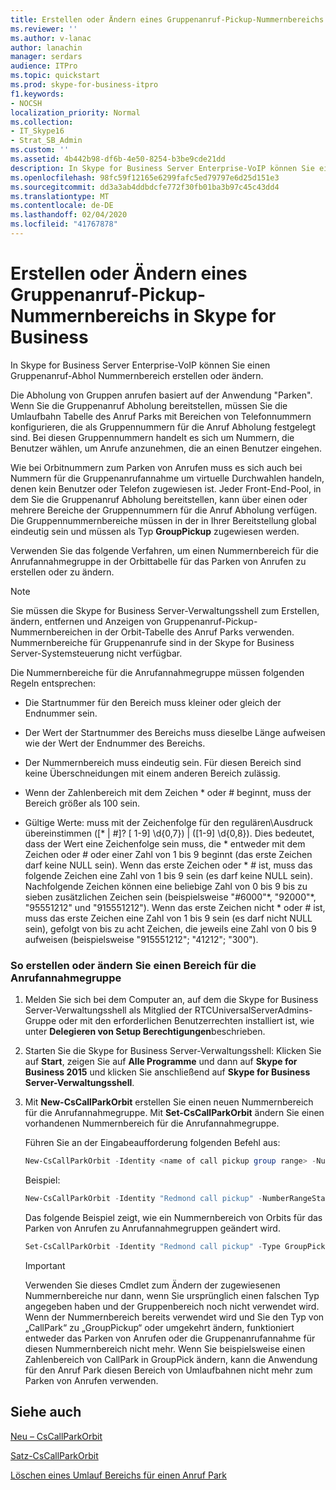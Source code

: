 ```yaml
---
title: Erstellen oder Ändern eines Gruppenanruf-Pickup-Nummernbereichs in Skype for Business
ms.reviewer: ''
ms.author: v-lanac
author: lanachin
manager: serdars
audience: ITPro
ms.topic: quickstart
ms.prod: skype-for-business-itpro
f1.keywords:
- NOCSH
localization_priority: Normal
ms.collection:
- IT_Skype16
- Strat_SB_Admin
ms.custom: ''
ms.assetid: 4b442b98-df6b-4e50-8254-b3be9cde21dd
description: In Skype for Business Server Enterprise-VoIP können Sie einen Gruppenanruf-Abhol Nummernbereich erstellen oder ändern.
ms.openlocfilehash: 98fc59f12165e6299fafc5ed79797e6d25d151e3
ms.sourcegitcommit: dd3a3ab4ddbdcfe772f30fb01ba3b97c45c43dd4
ms.translationtype: MT
ms.contentlocale: de-DE
ms.lasthandoff: 02/04/2020
ms.locfileid: "41767878"
---
```

# <a name="create-or-modify-a-group-call-pickup-number-range-in-skype-for-business"></a>Erstellen oder Ändern eines Gruppenanruf-Pickup-Nummernbereichs in Skype for Business

In Skype for Business Server Enterprise-VoIP können Sie einen Gruppenanruf-Abhol Nummernbereich erstellen oder ändern.

Die Abholung von Gruppen anrufen basiert auf der Anwendung "Parken". Wenn Sie die Gruppenanruf Abholung bereitstellen, müssen Sie die Umlaufbahn Tabelle des Anruf Parks mit Bereichen von Telefonnummern konfigurieren, die als Gruppennummern für die Anruf Abholung festgelegt sind. Bei diesen Gruppennummern handelt es sich um Nummern, die Benutzer wählen, um Anrufe anzunehmen, die an einen Benutzer eingehen.

Wie bei Orbitnummern zum Parken von Anrufen muss es sich auch bei Nummern für die Gruppenanrufannahme um virtuelle Durchwahlen handeln, denen kein Benutzer oder Telefon zugewiesen ist. Jeder Front-End-Pool, in dem Sie die Gruppenanruf Abholung bereitstellen, kann über einen oder mehrere Bereiche der Gruppennummern für die Anruf Abholung verfügen. Die Gruppennummernbereiche müssen in der in Ihrer Bereitstellung global eindeutig sein und müssen als Typ **GroupPickup** zugewiesen werden.

Verwenden Sie das folgende Verfahren, um einen Nummernbereich für die Anrufannahmegruppe in der Orbittabelle für das Parken von Anrufen zu erstellen oder zu ändern.

> [!NOTE]
> Sie müssen die Skype for Business Server-Verwaltungsshell zum Erstellen, ändern, entfernen und Anzeigen von Gruppenanruf-Pickup-Nummernbereichen in der Orbit-Tabelle des Anruf Parks verwenden. Nummernbereiche für Gruppenanrufe sind in der Skype for Business Server-Systemsteuerung nicht verfügbar.

Die Nummernbereiche für die Anrufannahmegruppe müssen folgenden Regeln entsprechen:

- Die Startnummer für den Bereich muss kleiner oder gleich der Endnummer sein.

- Der Wert der Startnummer des Bereichs muss dieselbe Länge aufweisen wie der Wert der Endnummer des Bereichs.

- Der Nummernbereich muss eindeutig sein. Für diesen Bereich sind keine Überschneidungen mit einem anderen Bereich zulässig.

- Wenn der Zahlenbereich mit dem Zeichen \* oder # beginnt, muss der Bereich größer als 100 sein.

- Gültige Werte: muss mit der Zeichenfolge für den regulären\\Ausdruck übereinstimmen ([* | #]? [ 1-9] \d{0,7}) | ([1-9] \d{0,8}). Dies bedeutet, dass der Wert eine Zeichenfolge sein muss, die \* entweder mit dem Zeichen oder # oder einer Zahl von 1 bis 9 beginnt (das erste Zeichen darf keine NULL sein). Wenn das erste Zeichen oder \* # ist, muss das folgende Zeichen eine Zahl von 1 bis 9 sein (es darf keine NULL sein). Nachfolgende Zeichen können eine beliebige Zahl von 0 bis 9 bis zu sieben zusätzlichen Zeichen sein (beispielsweise "#6000"\*, "92000"\*, "95551212" und "915551212"). Wenn das erste Zeichen nicht \* oder # ist, muss das erste Zeichen eine Zahl von 1 bis 9 sein (es darf nicht NULL sein), gefolgt von bis zu acht Zeichen, die jeweils eine Zahl von 0 bis 9 aufweisen (beispielsweise "915551212"; "41212"; "300").

### <a name="to-create-or-modify-a-call-pickup-group-range"></a>So erstellen oder ändern Sie einen Bereich für die Anrufannahmegruppe

1. Melden Sie sich bei dem Computer an, auf dem die Skype for Business Server-Verwaltungsshell als Mitglied der RTCUniversalServerAdmins-Gruppe oder mit den erforderlichen Benutzerrechten installiert ist, wie unter **Delegieren von Setup Berechtigungen**beschrieben.

2. Starten Sie die Skype for Business Server-Verwaltungsshell: Klicken Sie auf **Start**, zeigen Sie auf **Alle Programme** und dann auf **Skype for Business 2015** und klicken Sie anschließend auf **Skype for Business Server-Verwaltungsshell**.

3. Mit **New-CsCallParkOrbit** erstellen Sie einen neuen Nummernbereich für die Anrufannahmegruppe. Mit **Set-CsCallParkOrbit** ändern Sie einen vorhandenen Nummernbereich für die Anrufannahmegruppe.

    Führen Sie an der Eingabeaufforderung folgenden Befehl aus:

   ```powershell
   New-CsCallParkOrbit -Identity <name of call pickup group range> -NumberRangeStart <first number in range> -NumberRangeEnd <last number in range> -CallParkService <FQDN or service ID of the Application service that hosts the Call Park application> -Type GroupPickup
   ```

    Beispiel:

   ```powershell
   New-CsCallParkOrbit -Identity "Redmond call pickup" -NumberRangeStart 100 -NumberRangeEnd 199 -CallParkService redmond-applicationserver-1 -Type GroupPickup
   ```

    Das folgende Beispiel zeigt, wie ein Nummernbereich von Orbits für das Parken von Anrufen zu Anrufannahmegruppen geändert wird.

   ```powershell
   Set-CsCallParkOrbit -Identity "Redmond call pickup" -Type GroupPickup
   ```

    > [!IMPORTANT]
    > Verwenden Sie dieses Cmdlet zum Ändern der zugewiesenen Nummernbereiche nur dann, wenn Sie ursprünglich einen falschen Typ angegeben haben und der Gruppenbereich noch nicht verwendet wird. Wenn der Nummernbereich bereits verwendet wird und Sie den Typ von „CallPark“ zu „GroupPickup“ oder umgekehrt ändern, funktioniert entweder das Parken von Anrufen oder die Gruppenanrufannahme für diesen Nummernbereich nicht mehr. Wenn Sie beispielsweise einen Zahlenbereich von CallPark in GroupPick ändern, kann die Anwendung für den Anruf Park diesen Bereich von Umlaufbahnen nicht mehr zum Parken von Anrufen verwenden.

## <a name="see-also"></a>Siehe auch

[Neu – CsCallParkOrbit](https://docs.microsoft.com/powershell/module/skype/new-cscallparkorbit?view=skype-ps)

[Satz-CsCallParkOrbit](https://docs.microsoft.com/powershell/module/skype/set-cscallparkorbit?view=skype-ps)

[Löschen eines Umlauf Bereichs für einen Anruf Park](https://technet.microsoft.com/library/85e9f916-062d-450d-ac0a-aeaefc0f7cdc.aspx)
